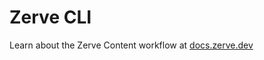 # Zerve CLI

Learn about the Zerve Content workflow at [docs.zerve.dev](https://docs.zerve.app/docs/get-started)
